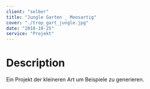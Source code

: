```yaml
---
client: "selber"
title: "Jungle Garten _ Moosartig"
cover: "./trop_gart_jungle.jpg"
date: "2018-10-25"
service: "Projekt"
---
```

# Description

Ein Projekt der kleineren Art um Beispiele zu generieren.
